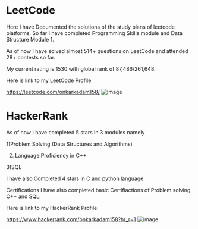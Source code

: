 # LeetCode
Here I have Documented the solutions of the study plans of leetcode platforms. So far I have completed Programming Skills module and Data Structure Module 1.

As of now I have solved almost 514+ questions on LeetCode and attended 28+ contests so far.

My current rating is 1530 with global rank of 87,486/261,648.

Here is link to my LeetCode Profile

https://leetcode.com/onkarkadam158/
 ![image](https://user-images.githubusercontent.com/42216838/195175580-c549edc7-96f6-4aa4-96a0-fa144abe5cc0.png)


# HackerRank

As of now I have completed 5 stars in 3 modules namely 

1)Problem Solving (Data Structures and Algorithms)

2) Language Proficiency in C++

3)SQL

I have also Completed 4 stars in C and python language.

Certifications
I have also completed basic Certifiactions of Problem solving, C++ and SQL.


Here is link to my HackerRank Profile.

https://www.hackerrank.com/onkarkadam158?hr_r=1
![image](https://user-images.githubusercontent.com/42216838/195175713-bc5610e9-8c77-4c59-b1b4-43287b8dae8e.png)

